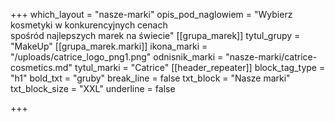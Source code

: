 +++
which_layout = "nasze-marki"
opis_pod_naglowiem = "Wybierz kosmetyki w konkurencyjnych cenach<br>spośród najlepszych marek na świecie"
[[grupa_marek]]
tytul_grupy = "MakeUp"
[[grupa_marek.marki]]
ikona_marki = "/uploads/catrice_logo_png1.png"
odnisnik_marki = "nasze-marki/catrice-cosmetics.md"
tytul_marki = "Catrice"
[[header_repeater]]
block_tag_type = "h1"
bold_txt = "gruby"
break_line = false
txt_block = "Nasze marki"
txt_block_size = "XXL"
underline = false

+++
